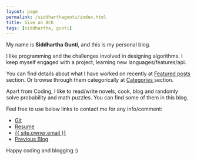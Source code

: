 ```yaml
---
layout: page
permalink: /siddharthagunti/index.html
title: Give an ACK
tags: [siddhartha, gunti]
---
```


My name is **Siddhartha Gunti**, and this is my personal blog.

I like programming and the challenges involved in designing algorithms. I keep myself engaged with a project, learning new languages/features/api. 

You can find details about what I have worked on recently at <a href="{{site.url}}/featured">Featured posts</a> section. Or browse through them categorically at <a href="{{site.url}}/categories"> Categories </a> section.

Apart from Coding, I like to read/write novels, cook, blog and randomly solve probability and math puzzles. You can find some of them in this blog.

Feel free to use below links to contact me for any info/comment:

* <a href="http://github.com/{{site.owner.github}}">Git</a>
* <a href="http://www.cse.iitb.ac.in/alumni/~siddu10/resume.pdf">Resume</a>
* <a href="mailto:{{ site.owner.email }}" class="author-website">{{ site.owner.email }}</a>
* <a href="http://thevoidstory.blogspot.com">Previous Blog</a>


Happy coding and blogging :)